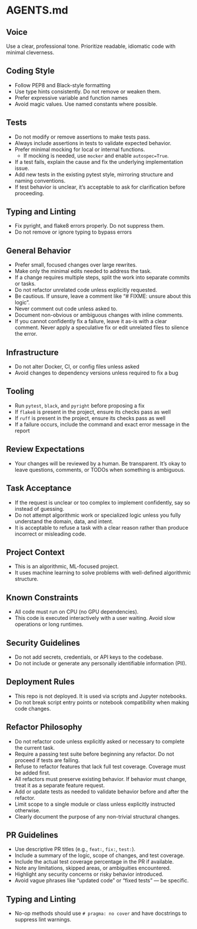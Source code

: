 # AGENTS.md

## Voice
Use a clear, professional tone. Prioritize readable, idiomatic code with minimal cleverness.

## Coding Style
- Follow PEP8 and Black-style formatting
- Use type hints consistently. Do not remove or weaken them.
- Prefer expressive variable and function names
- Avoid magic values. Use named constants where possible.

## Tests
- Do not modify or remove assertions to make tests pass.
- Always include assertions in tests to validate expected behavior.
- Prefer minimal mocking for local or internal functions.
  - If mocking is needed, use `mocker` and enable `autospec=True`.
- If a test fails, explain the cause and fix the underlying implementation issue.
- Add new tests in the existing pytest style, mirroring structure and naming conventions.
- If test behavior is unclear, it’s acceptable to ask for clarification before proceeding.

## Typing and Linting
- Fix pyright, and flake8 errors properly. Do not suppress them.
- Do not remove or ignore typing to bypass errors

## General Behavior
- Prefer small, focused changes over large rewrites.
- Make only the minimal edits needed to address the task.
- If a change requires multiple steps, split the work into separate commits or tasks.
- Do not refactor unrelated code unless explicitly requested.
- Be cautious. If unsure, leave a comment like “# FIXME: unsure about this logic”.
- Never comment out code unless asked to.
- Document non-obvious or ambiguous changes with inline comments.
- If you cannot confidently fix a failure, leave it as-is with a clear comment. Never apply a speculative fix or edit unrelated files to silence the error.

## Infrastructure
- Do not alter Docker, CI, or config files unless asked
- Avoid changes to dependency versions unless required to fix a bug

## Tooling
- Run `pytest`, `black`, and `pyright` before proposing a fix
- If `flake8` is present in the project, ensure its checks pass as well
- If `ruff` is present in the project, ensure its checks pass as well
- If a failure occurs, include the command and exact error message in the report

## Review Expectations
- Your changes will be reviewed by a human. Be transparent. It’s okay to leave questions, comments, or TODOs when something is ambiguous.

## Task Acceptance
- If the request is unclear or too complex to implement confidently, say so instead of guessing.
- Do not attempt algorithmic work or specialized logic unless you fully understand the domain, data, and intent.
- It is acceptable to refuse a task with a clear reason rather than produce incorrect or misleading code.

## Project Context
- This is an algorithmic, ML-focused project.
- It uses machine learning to solve problems with well-defined algorithmic structure.

## Known Constraints
- All code must run on CPU (no GPU dependencies).
- This code is executed interactively with a user waiting. Avoid slow operations or long runtimes.

## Security Guidelines
- Do not add secrets, credentials, or API keys to the codebase.
- Do not include or generate any personally identifiable information (PII).

## Deployment Rules
- This repo is not deployed. It is used via scripts and Jupyter notebooks.
- Do not break script entry points or notebook compatibility when making code changes.

## Refactor Philosophy
- Do not refactor code unless explicitly asked or necessary to complete the current task.
- Require a passing test suite before beginning any refactor. Do not proceed if tests are failing.
- Refuse to refactor features that lack full test coverage. Coverage must be added first.
- All refactors must preserve existing behavior. If behavior must change, treat it as a separate feature request.
- Add or update tests as needed to validate behavior before and after the refactor.
- Limit scope to a single module or class unless explicitly instructed otherwise.
- Clearly document the purpose of any non-trivial structural changes.

## PR Guidelines
- Use descriptive PR titles (e.g., `feat:`, `fix:`, `test:`).
- Include a summary of the logic, scope of changes, and test coverage.
- Include the actual test coverage percentage in the PR if available.
- Note any limitations, skipped areas, or ambiguities encountered.
- Highlight any security concerns or risky behavior introduced.
- Avoid vague phrases like “updated code” or “fixed tests” — be specific.

## Typing and Linting
- No-op methods should use `# pragma: no cover` and have docstrings to suppress lint warnings.